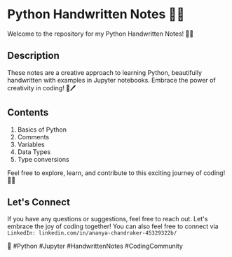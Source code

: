 

# Python Handwritten Notes 📝🐍

Welcome to the repository for my Python Handwritten Notes! 🚀✨

## Description

These notes are a creative approach to learning Python, beautifully handwritten with examples in Jupyter notebooks. Embrace the power of creativity in coding! 🎨🖊️

## Contents

1. Basics of Python
2. Comments
3. Variables
4. Data Types
5. Type conversions

Feel free to explore, learn, and contribute to this exciting journey of coding! 🤝🌟


## Let's Connect

If you have any questions or suggestions, feel free to reach out. Let's embrace the joy of coding together!
You can also feel free to connect via `LinkedIn: linkedin.com/in/ananya-chandraker-45329322b/`

🤗 #Python #Jupyter #HandwrittenNotes #CodingCommunity
